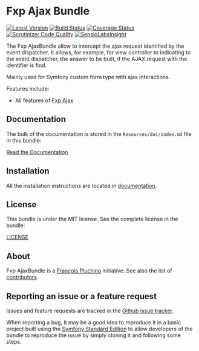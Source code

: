 Fxp Ajax Bundle
===================

[![Latest Version](https://img.shields.io/packagist/v/fxp/ajax-bundle.svg)](https://packagist.org/packages/fxp/ajax-bundle)
[![Build Status](https://img.shields.io/travis/fxpio/fxp-ajax-bundle/master.svg)](https://travis-ci.org/fxpio/fxp-ajax-bundle)
[![Coverage Status](https://img.shields.io/coveralls/fxpio/fxp-ajax-bundle/master.svg)](https://coveralls.io/r/fxpio/fxp-ajax-bundle?branch=master)
[![Scrutinizer Code Quality](https://img.shields.io/scrutinizer/g/fxpio/fxp-ajax-bundle/master.svg)](https://scrutinizer-ci.com/g/fxpio/fxp-ajax-bundle?branch=master)
[![SensioLabsInsight](https://img.shields.io/sensiolabs/i/199a01f9-dd83-4f81-b1d2-c1d4fb00868a.svg)](https://insight.sensiolabs.com/projects/199a01f9-dd83-4f81-b1d2-c1d4fb00868a)

The Fxp AjaxBundle allow to intercept the ajax request identified by the event dispatcher.
It allows, for example, for view controller to indicating to the event dispatcher, the answer 
to be built, if the AJAX request with the identifier is find.

Mainly used for Symfony custom form type with ajax interactions.

Features include:

- All features of [Fxp Ajax](https://github.com/fxpio/fxp-ajax)

Documentation
-------------

The bulk of the documentation is stored in the `Resources/doc/index.md`
file in this bundle:

[Read the Documentation](Resources/doc/index.md)

Installation
------------

All the installation instructions are located in [documentation](Resources/doc/index.md).

License
-------

This bundle is under the MIT license. See the complete license in the bundle:

[LICENSE](LICENSE)

About
-----

Fxp AjaxBundle is a [François Pluchino](https://github.com/francoispluchino) initiative.
See also the list of [contributors](https://github.com/fxpio/fxp-ajax-bundle/graphs/contributors).

Reporting an issue or a feature request
---------------------------------------

Issues and feature requests are tracked in the [Github issue tracker](https://github.com/fxpio/fxp-ajax-bundle/issues).

When reporting a bug, it may be a good idea to reproduce it in a basic project
built using the [Symfony Standard Edition](https://github.com/symfony/symfony-standard)
to allow developers of the bundle to reproduce the issue by simply cloning it
and following some steps.
